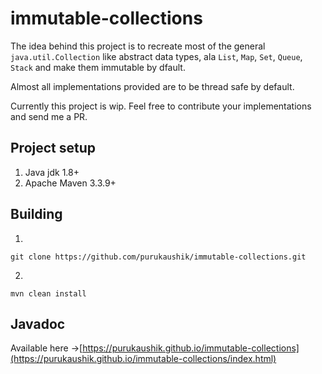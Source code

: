 # immutable-collections
The idea behind this project is to recreate most of the general `java.util.Collection` like abstract data types, ala `List`, `Map`, `Set`, `Queue`, `Stack` and make them immutable by dfault.

Almost all implementations provided are to be thread safe by default.

Currently this project is wip. Feel free to contribute your implementations and send me a PR.

## Project setup
1. Java jdk 1.8+
2. Apache Maven 3.3.9+

## Building
1.
```
git clone https://github.com/purukaushik/immutable-collections.git
```
2.
```
mvn clean install
```

## Javadoc
Available here ->[https://purukaushik.github.io/immutable-collections](https://purukaushik.github.io/immutable-collections/index.html)
